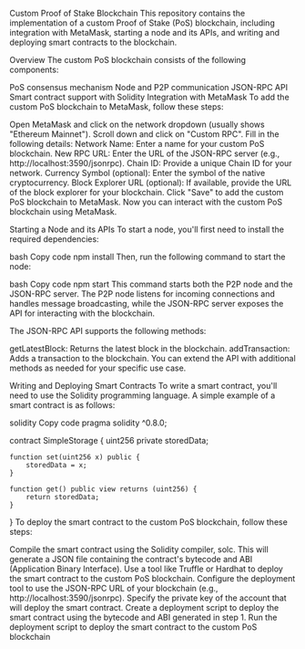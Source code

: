 Custom Proof of Stake Blockchain
This repository contains the implementation of a custom Proof of Stake (PoS) blockchain, including integration with MetaMask, starting a node and its APIs, and writing and deploying smart contracts to the blockchain.

Overview
The custom PoS blockchain consists of the following components:

PoS consensus mechanism
Node and P2P communication
JSON-RPC API
Smart contract support with Solidity
Integration with MetaMask
To add the custom PoS blockchain to MetaMask, follow these steps:

Open MetaMask and click on the network dropdown (usually shows "Ethereum Mainnet").
Scroll down and click on "Custom RPC".
Fill in the following details:
Network Name: Enter a name for your custom PoS blockchain.
New RPC URL: Enter the URL of the JSON-RPC server (e.g., http://localhost:3590/jsonrpc).
Chain ID: Provide a unique Chain ID for your network.
Currency Symbol (optional): Enter the symbol of the native cryptocurrency.
Block Explorer URL (optional): If available, provide the URL of the block explorer for your blockchain.
Click "Save" to add the custom PoS blockchain to MetaMask.
Now you can interact with the custom PoS blockchain using MetaMask.

Starting a Node and its APIs
To start a node, you'll first need to install the required dependencies:

bash
Copy code
npm install
Then, run the following command to start the node:

bash
Copy code
npm start
This command starts both the P2P node and the JSON-RPC server. The P2P node listens for incoming connections and handles message broadcasting, while the JSON-RPC server exposes the API for interacting with the blockchain.

The JSON-RPC API supports the following methods:

getLatestBlock: Returns the latest block in the blockchain.
addTransaction: Adds a transaction to the blockchain.
You can extend the API with additional methods as needed for your specific use case.

Writing and Deploying Smart Contracts
To write a smart contract, you'll need to use the Solidity programming language. A simple example of a smart contract is as follows:

solidity
Copy code
pragma solidity ^0.8.0;

contract SimpleStorage {
    uint256 private storedData;

    function set(uint256 x) public {
        storedData = x;
    }

    function get() public view returns (uint256) {
        return storedData;
    }
}
To deploy the smart contract to the custom PoS blockchain, follow these steps:

Compile the smart contract using the Solidity compiler, solc. This will generate a JSON file containing the contract's bytecode and ABI (Application Binary Interface).
Use a tool like Truffle or Hardhat to deploy the smart contract to the custom PoS blockchain.
Configure the deployment tool to use the JSON-RPC URL of your blockchain (e.g., http://localhost:3590/jsonrpc).
Specify the private key of the account that will deploy the smart contract.
Create a deployment script to deploy the smart contract using the bytecode and ABI generated in step 1.
Run the deployment script to deploy the smart contract to the custom PoS blockchain
